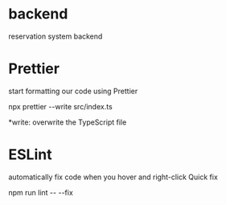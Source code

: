 # backend
reservation system backend


# Prettier
start formatting our code using Prettier

npx prettier --write src/index.ts

*write: overwrite the TypeScript file

# ESLint
automatically fix code when you hover and right-click Quick fix

npm run lint -- --fix